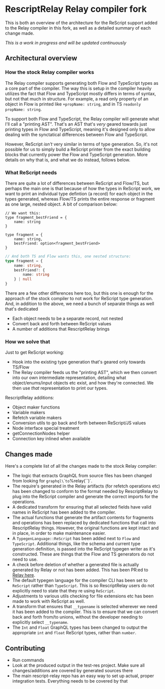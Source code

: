 # RescriptRelay Relay compiler fork
This is both an overview of the architecture for the ReScript support added to the Relay compiler in this fork, as well as a detailed summary of each change made.

_This is a work in progress and will be updated continuously_

## Architectural overview
### How the stock Relay compiler works
The Relay compiler supports generating both Flow and TypeScript types as a core part of the compiler. The way this is setup in the compiler heavily utilizes the fact that Flow and TypeScript mostly differs in terms of syntax, but not that much in structure. For example, a read only property of an object in Flow is printed like `+propName: string`, and in TS `readonly propName: string`.

To support both Flow and TypeScript, the Relay compiler will generate what I'll call a "printing AST". That's an AST that's _very_ geared towards just printing types in Flow and TypeScript, meaning it's designed only to allow dealing with the synctatical differences between Flow and TypeScript.

However, ReScript _isn't_ very similar in terms of type generation. So, it's not possible for us to simply build a ReScript printer from the exact building blocks that currently power the Flow and TypeScript generation. More details on why that is, and what we do instead, follows below.

### What ReScript needs
There are quite a lot of differences between ReScript and Flow/TS, but perhaps the main one is that because of how the types in ReScript work, we want to print an individual type defintion (a record) for each object in the types generated, whereas Flow/TS prints the entire response or fragment as one large, nested object. A bit of comparison below:

```rescript
// We want this:
type fragment_bestFriend = {
    name: string
}

type fragment = {
    name: string,
    bestFriend: option<fragment_bestFriend>
}
```

```typescript
// And both TS and Flow wants this, one nested structure:
type fragment = {
    name: string,
    bestFriend?: {
        name: string
    } | null
}
```

There are a few other differences here too, but this one is enough for the approach of the stock compiler to not work for ReScript type generation. And, in addition to the above, we need a bunch of separate things as well that's dedicated


* Each object needs to be a separate record, not nested
* Convert back and forth between ReScript values
* A number of additions that RescriptRelay brings

### How we solve that
Just to get ReScript working:
* Hook into the existing type generation that's geared only towards TS/Flow
* The Relay compiler feeds us the "printing AST", which we then convert into our own intermediate representation, detailing what object/enums/input objects etc exist, and how they're connected. We then use _that_ representation to print our types.

RescriptRelay additions:
* Object maker functions
* Variable makers
* Refetch variable makers
* Conversion utils to go back and forth between ReScript/JS values
* Node interface special treatment
* getConnectionNodes helper
* Connection key inlined when available

## Changes made
Here's a complete list of all the changes made to the stock Relay compiler:

* The logic that extracts GraphQL from source files has been changed from looking for `graphql\`\`` to `%relay(\`\`)`.
* The require's generated in the Relay artifacts (for refetch operations etc) has been changed to conform to the format needed by RescriptRelay to plug into the ReScript compiler and generate the correct imports for the operations.
* A dedicated transform for ensuring that all selected fields have valid names in ReScript has been added to the compiler.
* The actual functions that generate the artifact contents for fragments and operations has been replaced by dedicated functions that call into RescriptRelay things. However, the original functions are kept intact and in place, in order to make maintenance easier.
* A `TypegenLanguage::ReScript` has been added next to `Flow` and `TypeScript`. Additional things, like the schema and current type generation definition, is passed into the ReScript typegen writer as it's constructed. These are things that the Flow and TS generators do not need to use.
* A check before deletion of whether a generated file is actually generated by Relay or not has been added. This has been PR:ed to [Relay here](https://github.com/facebook/relay/pull/3700).
* The default typegen language for the compiler CLI has been set to `ReScript` rather than `TypeScript`. This is so RescriptRelay users do not explicitly need to state that they
re using `ReScript`.
* Adjustments to various utils checking for file extensions etc has been made to work with ReScript as well.
* A transform that ensures that `__typename` is selected wherever we need it has been added to the compiler. This is to ensure that we can convert back and forth from/to unions, without the developer needing to explicitly select `__typename`.
* The `Int` and `Float` GraphQL types has been changed to output the appropriate `int` and `float` ReScript types, rather than `number`.

## Contributing
* Run commands
* Look at the produced output in the test-res project. Make sure all changes/additions are covered by generated sources there
* The main rescript-relay repo has an easy way to set up actual, proper integration tests. Everything needs to be covered by that